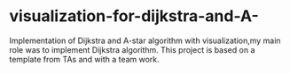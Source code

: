 # visualization-for-dijkstra-and-A-
Implementation of Dijkstra and A-star algorithm with visualization,my main role was to implement Dijkstra algorithm.
This project is based on a template from TAs and with a team work.
